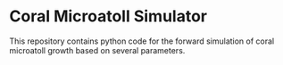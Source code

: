 # Coral Microatoll Simulator

This repository contains python code for the forward simulation of coral microatoll growth based on several parameters.
